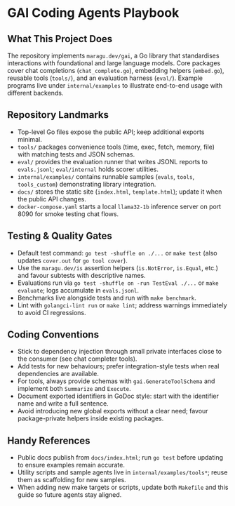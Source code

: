 # GAI Coding Agents Playbook

## What This Project Does
The repository implements `maragu.dev/gai`, a Go library that standardises interactions with foundational and large language models. Core packages cover chat completions (`chat_complete.go`), embedding helpers (`embed.go`), reusable tools (`tools/`), and an evaluation harness (`eval/`). Example programs live under `internal/examples` to illustrate end-to-end usage with different backends.

## Repository Landmarks
- Top-level Go files expose the public API; keep additional exports minimal.
- `tools/` packages convenience tools (time, exec, fetch, memory, file) with matching tests and JSON schemas.
- `eval/` provides the evaluation runner that writes JSONL reports to `evals.jsonl`; `eval/internal` holds scorer utilities.
- `internal/examples/` contains runnable samples (`evals`, `tools`, `tools_custom`) demonstrating library integration.
- `docs/` stores the static site (`index.html`, `template.html`); update it when the public API changes.
- `docker-compose.yaml` starts a local `llama32-1b` inference server on port 8090 for smoke testing chat flows.

## Testing & Quality Gates
- Default test command: `go test -shuffle on ./...` or `make test` (also updates `cover.out` for `go tool cover`).
- Use the `maragu.dev/is` assertion helpers (`is.NotError`, `is.Equal`, etc.) and favour subtests with descriptive names.
- Evaluations run via `go test -shuffle on -run TestEval ./...` or `make evaluate`; logs accumulate in `evals.jsonl`.
- Benchmarks live alongside tests and run with `make benchmark`.
- Lint with `golangci-lint run` or `make lint`; address warnings immediately to avoid CI regressions.

## Coding Conventions
- Stick to dependency injection through small private interfaces close to the consumer (see chat completer tools).
- Add tests for new behaviours; prefer integration-style tests when real dependencies are available.
- For tools, always provide schemas with `gai.GenerateToolSchema` and implement both `Summarize` and `Execute`.
- Document exported identifiers in GoDoc style: start with the identifier name and write a full sentence.
- Avoid introducing new global exports without a clear need; favour package-private helpers inside existing packages.

## Handy References
- Public docs publish from `docs/index.html`; run `go test` before updating to ensure examples remain accurate.
- Utility scripts and sample agents live in `internal/examples/tools*`; reuse them as scaffolding for new samples.
- When adding new make targets or scripts, update both `Makefile` and this guide so future agents stay aligned.

